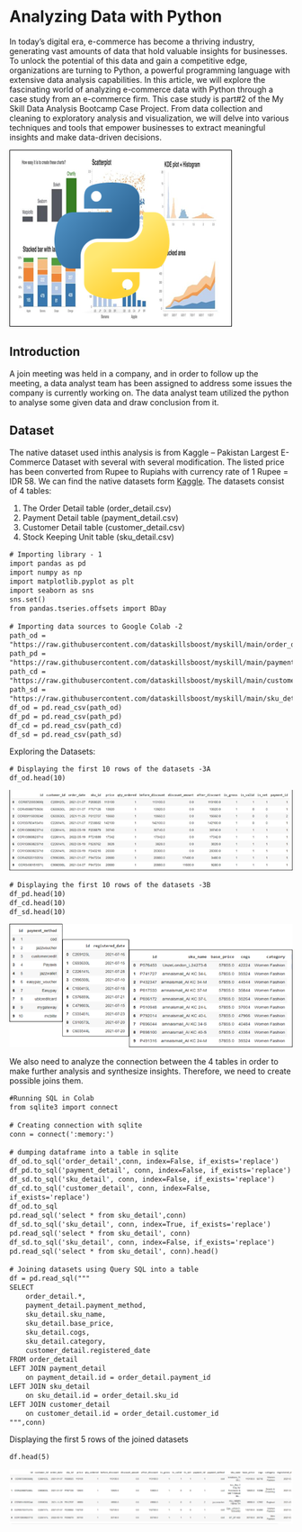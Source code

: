 # Analyzing Data with Python
In today’s digital era, e-commerce has become a thriving industry, generating vast amounts of data that hold valuable insights for businesses. To unlock the potential of this data and gain a competitive edge, organizations are turning to Python, a powerful programming language with extensive data analysis capabilities. In this article, we will explore the fascinating world of analyzing e-commerce data with Python through a case study from an e-commerce firm. This case study is part#2 of the My Skill Data Analysis Bootcamp Case Project. From data collection and cleaning to exploratory analysis and visualization, we will delve into various techniques and tools that empower businesses to extract meaningful insights and make data-driven decisions.

![](pict01.png)

## Introduction

A join meeting was held in a company, and in order to follow up the meeting, a data analyst team has been assigned to address some issues the company is  currently working on. The data analyst team utilized the python to analyse some given data and draw conclusion from it.

## Dataset
The native dataset used inthis analysis is from Kaggle – Pakistan Largest E-Commerce Dataset with several with several modification. The listed price has been converted from Rupee to Rupiahs with currency rate of 1 Rupee = IDR 58. We can find the native datasets form [Kaggle](https://www.kaggle.com/datasets/zusmani/pakistans-largest-ecommerce-dataset). The datasets consist of 4 tables:
1. The Order Detail table (order_detail.csv)
2. Payment Detail table (payment_detail.csv)
3. Customer Detail table (customer_detail.csv)
4. Stock Keeping Unit table (sku_detail.csv)

```Sh
# Importing library - 1
import pandas as pd
import numpy as np
import matplotlib.pyplot as plt
import seaborn as sns
sns.set()
from pandas.tseries.offsets import BDay

# Importing data sources to Google Colab -2
path_od = "https://raw.githubusercontent.com/dataskillsboost/myskill/main/order_detail.csv"
path_pd = "https://raw.githubusercontent.com/dataskillsboost/myskill/main/payment_detail.csv"
path_cd = "https://raw.githubusercontent.com/dataskillsboost/myskill/main/customer_detail.csv"
path_sd = "https://raw.githubusercontent.com/dataskillsboost/myskill/main/sku_detail.csv"
df_od = pd.read_csv(path_od)
df_pd = pd.read_csv(path_pd)
df_cd = pd.read_csv(path_cd)
df_sd = pd.read_csv(path_sd)
```
Exploring the Datasets:
```Sh
# Displaying the first 10 rows of the datasets -3A
df_od.head(10)
```
![](pict02.png)

```Sh
# Displaying the first 10 rows of the datasets -3B
df_pd.head(10)
df_cd.head(10)
df_sd.head(10)
```
![](pict03.png)

We also need to analyze the connection between the 4 tables in order to make further analysis and synthesize insights. Therefore, we need to create possible joins them.

```Sh
#Running SQL in Colab
from sqlite3 import connect

# Creating connection with sqlite
conn = connect(':memory:')

# dumping dataframe into a table in sqlite
df_od.to_sql('order_detail',conn, index=False, if_exists='replace')
df_pd.to_sql('payment_detail', conn, index=False, if_exists='replace')
df_sd.to_sql('sku_detail', conn, index=False, if_exists='replace')
df_cd.to_sql('customer_detail', conn, index=False, if_exists='replace')
df_od.to_sql
pd.read_sql('select * from sku_detail',conn)
df_sd.to_sql('sku_detail', conn, index=True, if_exists='replace')
pd.read_sql('select * from sku_detail', conn)
df_sd.to_sql('sku_detail', conn, index=False, if_exists='replace')
pd.read_sql('select * from sku_detail', conn).head()

# Joining datasets using Query SQL into a table
df = pd.read_sql("""
SELECT
    order_detail.*,
    payment_detail.payment_method,
    sku_detail.sku_name,
    sku_detail.base_price,
    sku_detail.cogs,
    sku_detail.category,
    customer_detail.registered_date
FROM order_detail
LEFT JOIN payment_detail
    on payment_detail.id = order_detail.payment_id
LEFT JOIN sku_detail
    on sku_detail.id = order_detail.sku_id
LEFT JOIN customer_detail
    on customer_detail.id = order_detail.customer_id
""",conn)
```

Displaying the first 5 rows of the joined datasets
```Sh
df.head(5)
```
![](pict04.png)


